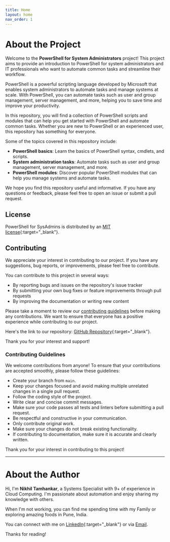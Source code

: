 ```yaml
---
title: Home
layout: home
nav_order: 1
---
```


# About the Project

Welcome to the **PowerShell for System Administrators** project! This project aims to provide an introduction to PowerShell for system administrators and IT professionals who want to automate common tasks and streamline their workflow.

PowerShell is a powerful scripting language developed by Microsoft that enables system administrators to automate tasks and manage systems at scale. With PowerShell, you can automate tasks such as user and group management, server management, and more, helping you to save time and improve your productivity.

In this repository, you will find a collection of PowerShell scripts and modules that can help you get started with PowerShell and automate common tasks. Whether you are new to PowerShell or an experienced user, this repository has something for everyone.

Some of the topics covered in this repository include:

- **PowerShell basics**: Learn the basics of PowerShell syntax, cmdlets, and scripts.
- **System administration tasks**: Automate tasks such as user and group management, server management, and more.
- **PowerShell modules**: Discover popular PowerShell modules that can help you manage systems and automate tasks.

We hope you find this repository useful and informative. If you have any questions or feedback, please feel free to open an issue or submit a pull request.

## License

PowerShell for SysAdmins is distributed by an [MIT license](https://github.com/theepicnik/powershellforsysadmins/blob/main/license.txt){:target="_blank"}.

## Contributing

We appreciate your interest in contributing to our project. If you have any suggestions, bug reports, or improvements, please feel free to contribute. 

You can contribute to this project in several ways:
- By reporting bugs and issues on the repository's issue tracker
- By submitting your own bug fixes or feature improvements through pull requests
- By improving the documentation or writing new content

Please take a moment to review our [contributing guidelines](#contributing-guidelines) before making any contributions. We want to ensure that everyone has a positive experience while contributing to our project. 

Here's the link to our repository: [GitHub Repository](https://github.com/theepicnik/powershellforsysadmins){:target="_blank"}. 

Thank you for your interest and support!

### Contributing Guidelines

We welcome contributions from anyone! To ensure that your contributions are accepted smoothly, please follow these guidelines:

- Create your branch from `main`.
- Keep your changes focused and avoid making multiple unrelated changes in a single pull request.
- Follow the coding style of the project.
- Write clear and concise commit messages.
- Make sure your code passes all tests and linters before submitting a pull request.
- Be respectful and constructive in your communication.
- Only contribute original work.
- Make sure your changes do not break existing functionality.
- If contributing to documentation, make sure it is accurate and clearly written.

Thank you for your interest in contributing to this project!

---

# About the Author

Hi, I'm **Nikhil Tamhankar**, a Systems Specialist with 9+ of experience in Cloud Computing. I'm passionate about automation and enjoy sharing my knowledge with others.

When I'm not working, you can find me spending time with my Family or exploring amazing foods in Pune, India.

You can connect with me on [LinkedIn](https://www.linkedin.com/in/nikhiltamhankar/){:target="_blank"} or via [Email](mailto:iamnik.mailme@gmail.com).

Thanks for reading!